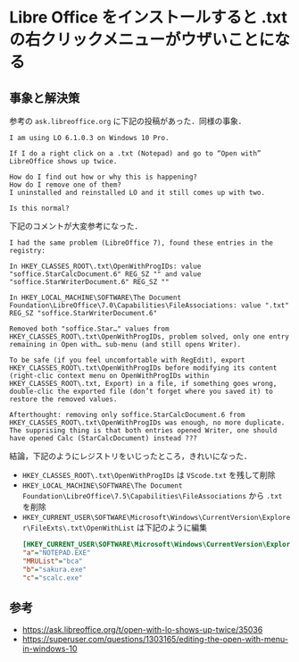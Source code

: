 # Libre Office をインストールすると .txt の右クリックメニューがウザいことになる

## 事象と解決策

参考の `ask.libreoffice.org` に下記の投稿があった．同様の事象．

```
I am using LO 6.1.0.3 on Windows 10 Pro.

If I do a right click on a .txt (Notepad) and go to “Open with” LibreOffice shows up twice.

How do I find out how or why this is happening?
How do I remove one of them?
I uninstalled and reinstalled LO and it still comes up with two.

Is this normal?
```

下記のコメントが大変参考になった．

```
I had the same problem (LibreOffice 7), found these entries in the registry:

In HKEY_CLASSES_ROOT\.txt\OpenWithProgIDs: value "soffice.StarCalcDocument.6" REG_SZ "" and value "soffice.StarWriterDocument.6" REG_SZ ""

In HKEY_LOCAL_MACHINE\SOFTWARE\The Document Foundation\LibreOffice\7.0\Capabilities\FileAssociations: value ".txt" REG_SZ "soffice.StarWriterDocument.6"

Removed both "soffice.Star…" values from HKEY_CLASSES_ROOT\.txt\OpenWithProgIDs, problem solved, only one entry remaining in Open with… sub-menu (and still opens Writer).

To be safe (if you feel uncomfortable with RegEdit), export HKEY_CLASSES_ROOT\.txt\OpenWithProgIDs before modifying its content (right-clic context menu on OpenWithProgIDs within HKEY_CLASSES_ROOT\.txt, Export) in a file, if something goes wrong, double-clic the exported file (don’t forget where you saved it) to restore the removed values.

Afterthought: removing only soffice.StarCalcDocument.6 from HKEY_CLASSES_ROOT\.txt\OpenWithProgIDs was enough, no more duplicate. The supprising thing is that both entries opened Writer, one should have opened Calc (StarCalcDocument) instead ???
```

結論，下記のようにレジストリをいじったところ，きれいになった．

- `HKEY_CLASSES_ROOT\.txt\OpenWithProgIDs` は `VScode.txt` を残して削除
- `HKEY_LOCAL_MACHINE\SOFTWARE\The Document Foundation\LibreOffice\7.5\Capabilities\FileAssociations` から `.txt` を削除
- `HKEY_CURRENT_USER\SOFTWARE\Microsoft\Windows\CurrentVersion\Explorer\FileExts\.txt\OpenWithList` は下記のように編集
    ```ini
    [HKEY_CURRENT_USER\SOFTWARE\Microsoft\Windows\CurrentVersion\Explorer\FileExts\.txt\OpenWithList]
    "a"="NOTEPAD.EXE"
    "MRUList"="bca"
    "b"="sakura.exe"
    "c"="scalc.exe"
    ```

## 参考

- https://ask.libreoffice.org/t/open-with-lo-shows-up-twice/35036
- https://superuser.com/questions/1303165/editing-the-open-with-menu-in-windows-10
